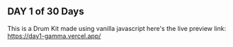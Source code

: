 ## DAY 1 of 30 Days

This is a Drum Kit made using vanilla javascript
here's the live preview link:  https://day1-gamma.vercel.app/
